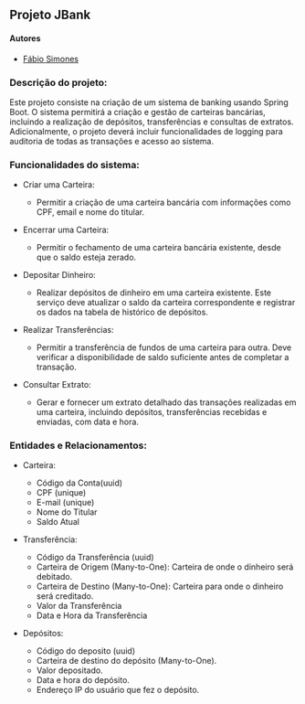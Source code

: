 ## Projeto JBank
#### Autores
- [Fábio Simones](https://github.com/FabioSimones)

### Descrição do projeto:
<p>Este projeto consiste na criação de um sistema de banking usando Spring Boot. O sistema permitirá a criação e gestão de carteiras bancárias, 
  incluindo a realização de depósitos, transferências e consultas de extratos. Adicionalmente, o projeto deverá incluir funcionalidades de 
  logging para auditoria de todas as transações e acesso ao sistema.</p>

### Funcionalidades do sistema:

<ul>
  <li>Criar uma Carteira: </li>
  <ul>
    <li>Permitir a criação de uma carteira bancária com informações como CPF, email e nome do titular.</li>
  </ul>
</ul>

  <ul>
    <li>Encerrar uma Carteira: </li>
    <ul>
      <li>Permitir o fechamento de uma carteira bancária existente, desde que o saldo esteja zerado.</li>
    </ul>
  </ul>

  <ul>
    <li>Depositar Dinheiro: </li>
    <ul>
      <li>Realizar depósitos de dinheiro em uma carteira existente. Este serviço deve atualizar o saldo da carteira correspondente e registrar 
        os dados na tabela de histórico de depósitos.
      </li>
    </ul>
  </ul>

  <ul>
    <li>Realizar Transferências: </li>
    <ul>
      <li>Permitir a transferência de fundos de uma carteira para outra. Deve verificar a disponibilidade de saldo suficiente antes de completar a transação.
      </li>
    </ul>
  </ul>

  <ul>
    <li>Consultar Extrato: </li>
    <ul>
      <li>Gerar e fornecer um extrato detalhado das transações realizadas em uma carteira, incluindo depósitos, transferências recebidas e enviadas, com data e hora.
      </li>
    </ul>
  </ul>
</ul>

### Entidades e Relacionamentos:

<ul>
  <li>Carteira:</li>
  <ul>
    <li>Código da Conta(uuid)</li>
    <li>CPF (unique)</li>
    <li>E-mail (unique)</li>
    <li>Nome do Titular</li>
    <li>Saldo Atual</li>
  </ul>
</ul>

<ul>
  <li>Transferência:</li>
  <ul>
    <li>Código da Transferência (uuid)</li>
    <li>Carteira de Origem (Many-to-One): Carteira de onde o dinheiro será debitado.</li>
    <li>Carteira de Destino (Many-to-One): Carteira para onde o dinheiro será creditado.</li>
    <li>Valor da Transferência</li>
    <li>Data e Hora da Transferência</li>
  </ul>
</ul>

<ul>
  <li>Depósitos:</li>
  <ul>
    <li>Código do deposito (uuid)</li>
    <li>Carteira de destino do depósito (Many-to-One).</li>
    <li>Valor depositado.</li>
    <li>Data e hora do depósito.</li>
    <li>Endereço IP do usuário que fez o depósito.</li>
  </ul>
</ul>
